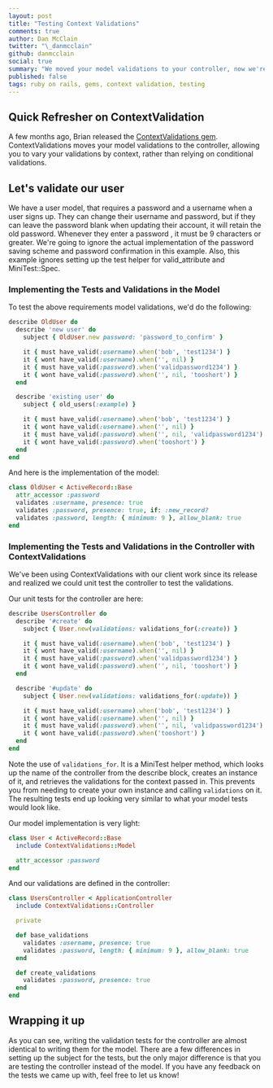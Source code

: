 ```yaml
---
layout: post
title: "Testing Context Validations"
comments: true
author: Dan McClain
twitter: "\_danmcclain"
github: danmcclain
social: true
summary: "We moved your model validations to your controller, now we're going to help you test them"
published: false
tags: ruby on rails, gems, context validation, testing
---
```


## Quick Refresher on ContextValidation
A few months ago, Brian released the [ContextValidations gem]().
ContextValidations moves your model validations to the controller,
allowing you to vary your validations by context, rather than relying on
conditional validations.

## Let's validate our user

We have a user model, that requires a password and a username when a
user signs up. They can change their username and password, but if they
can leave the password blank when updating their account, it will retain
the old password. Whenever they enter a password , it must be 9
characters or greater. We're going to ignore the actual implementation
of the password saving scheme and password confirmation in this example.
Also, this example ignores setting up the test helper for valid\_attribute
and MiniTest::Spec.

### Implementing the Tests and Validations in the Model

To test the above requirements model validations, we'd do the following:

```ruby
describe OldUser do
  describe 'new user' do
    subject { OldUser.new password: 'password_to_confirm' }

    it { must have_valid(:username).when('bob', 'test1234') }
    it { wont have_valid(:username).when('', nil) }
    it { must have_valid(:password).when('validpassword1234') }
    it { wont have_valid(:password).when('', nil, 'tooshort') }
  end

  describe 'existing user' do
    subject { old_users(:example) }

    it { must have_valid(:username).when('bob', 'test1234') }
    it { wont have_valid(:username).when('', nil) }
    it { must have_valid(:password).when('', nil, 'validpassword1234') }
    it { wont have_valid(:password).when('tooshort') }
  end
end
```

And here is the implementation of the model:

```ruby
class OldUser < ActiveRecord::Base
  attr_accessor :password
  validates :username, presence: true
  validates :password, presence: true, if: :new_record?
  validates :password, length: { minimum: 9 }, allow_blank: true
end
```

### Implementing the Tests and Validations in the Controller with ContextValidations

We've been using ContextValidations with our client work since its
release and realized we could unit test the controller to test the
validations.

Our unit tests for the controller are here:

```ruby
describe UsersController do
  describe '#create' do
    subject { User.new(validations: validations_for(:create)) }

    it { must have_valid(:username).when('bob', 'test1234') }
    it { wont have_valid(:username).when('', nil) }
    it { must have_valid(:password).when('validpassword1234') }
    it { wont have_valid(:password).when('', nil, 'tooshort') }
  end

  describe '#update' do
    subject { User.new(validations: validations_for(:update)) }

    it { must have_valid(:username).when('bob', 'test1234') }
    it { wont have_valid(:username).when('', nil) }
    it { must have_valid(:password).when('', nil, 'validpassword1234') }
    it { wont have_valid(:password).when('tooshort') }
  end
end
```

Note the use of `validations_for`. It is a MiniTest
helper method, which looks up the name of the controller from the
describe block, creates an instance of it, and retrieves the validations
for the context passed in. This prevents you from needing to create your
own instance and calling `validations` on it. The resulting tests
end up looking very similar to what your model tests would look like.

Our model implementation is very light:

```ruby
class User < ActiveRecord::Base
  include ContextValidations::Model

  attr_accessor :password
end
```

And our validations are defined in the controller:

```ruby
class UsersController < ApplicationController
  include ContextValidations::Controller

  private

  def base_validations
    validates :username, presence: true
    validates :password, length: { minimum: 9 }, allow_blank: true
  end

  def create_validations
    validates :password, presence: true
  end
end
```

## Wrapping it up

As you can see, writing the validation tests for the controller are
almost identical to writing them for the model. There are a few
differences in setting up the subject for the tests, but the only major
difference is that you are testing the controller instead of the model.
If you have any feedback on the tests we came up with, feel free to let
us know!
